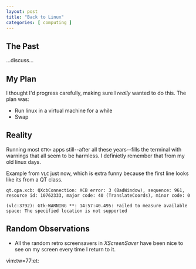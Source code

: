 ```yaml
---
layout: post
title: "Back to Linux"
categories: [ computing ]
---
```


## The Past  ##

...discuss...


## My Plan ##

I thought I'd progress carefully, making sure I *really* wanted to do this.
The plan was:

- Run linux in a virtual machine for a while
- Swap 


## Reality ##

Running most `GTK+` apps still--after all these years--fills the terminal
with warnings that all seem to be harmless.  I definietly remember that from
my old linux days.

Example from `VLC` just now, which is extra funny because the first line
looks like its from a QT class.

```
qt.qpa.xcb: QXcbConnection: XCB error: 3 (BadWindow), sequence: 961, resource id: 10762333, major code: 40 (TranslateCoords), minor code: 0

(vlc:3792): Gtk-WARNING **: 14:57:40.495: Failed to measure available space: The specified location is not supported
```

## Random Observations ##

- All the random retro screensavers in *XScreenSaver* have been nice to see
  on my screen every time I return to it.

vim:tw=77:et:
